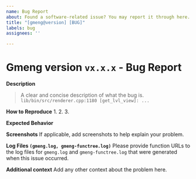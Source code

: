 ```yaml
---
name: Bug Report
about: Found a software-related issue? You may report it through here.
title: "[gmeng@version] [BUG]"
labels: bug
assignees: ''

---
```


# Gmeng version `vx.x.x` - Bug Report

**Description**
> A clear and concise description of what the bug is. 
> `lib/bin/src/renderer.cpp:1180 [get_lvl_view]: ...`

**How to Reproduce**
1. 
2. 
3.

**Expected Behavior**


**Screenshots**
If applicable, add screenshots to help explain your problem.

**Log Files `(gmeng.log, gmeng-functree.log)`**
Please provide function URLs to the log files for `gmeng.log` and `gmeng-functree.log` that were generated when this issue occurred. 

**Additional context**
Add any other context about the problem here.
